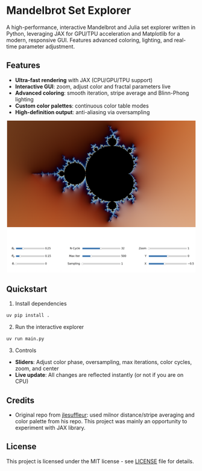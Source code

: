# Mandelbrot Set Explorer

<!-- ![Mandelbrot Example](https://upload.wikimedia.org/wikipedia/commons/2/21/Mandel_zoom_00_mandelbrot_set.jpg) -->

A high-performance, interactive Mandelbrot and Julia set explorer written in Python, leveraging JAX for GPU/TPU acceleration and Matplotlib for a modern, responsive GUI. Features advanced coloring, lighting, and real-time parameter adjustment.


## Features
- **Ultra-fast rendering** with JAX (CPU/GPU/TPU support)
- **Interactive GUI**: zoom, adjust color and fractal parameters live
- **Advanced coloring**: smooth iteration, stripe average and  Blinn-Phong lighting
- **Custom color palettes**: continuous color table modes
- **High-definition output**: anti-aliasing via oversampling

<div style="text-align:center">
    <img src="img/gui.png" width="500"/>
</div>

## Quickstart

1. Install dependencies
```sh
uv pip install .
```

2. Run the interactive explorer
```sh
uv run main.py
```

3. Controls
- **Sliders**: Adjust color phase, oversampling, max iterations, color cycles, zoom, and center
- **Live update**: All changes are reflected instantly (or not if you are on CPU)


## Credits
- Original repo from [jlesuffleur](https://github.com/jlesuffleur/gpu_mandelbrot): used milnor distance/stripe averaging and color palette from his repo. This project was mainly an opportunity to experiment with JAX library.


## License
This project is licensed under the MIT license - see [LICENSE](LICENSE) file for details.